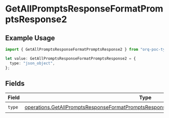 # GetAllPromptsResponseFormatPromptsResponse2

## Example Usage

```typescript
import { GetAllPromptsResponseFormatPromptsResponse2 } from "orq-poc-typescript-multi-env-version/models/operations";

let value: GetAllPromptsResponseFormatPromptsResponse2 = {
  type: "json_object",
};
```

## Fields

| Field                                                                                                                                                                                              | Type                                                                                                                                                                                               | Required                                                                                                                                                                                           | Description                                                                                                                                                                                        |
| -------------------------------------------------------------------------------------------------------------------------------------------------------------------------------------------------- | -------------------------------------------------------------------------------------------------------------------------------------------------------------------------------------------------- | -------------------------------------------------------------------------------------------------------------------------------------------------------------------------------------------------- | -------------------------------------------------------------------------------------------------------------------------------------------------------------------------------------------------- |
| `type`                                                                                                                                                                                             | [operations.GetAllPromptsResponseFormatPromptsResponse200ApplicationJSONResponseBodyType](../../models/operations/getallpromptsresponseformatpromptsresponse200applicationjsonresponsebodytype.md) | :heavy_check_mark:                                                                                                                                                                                 | N/A                                                                                                                                                                                                |